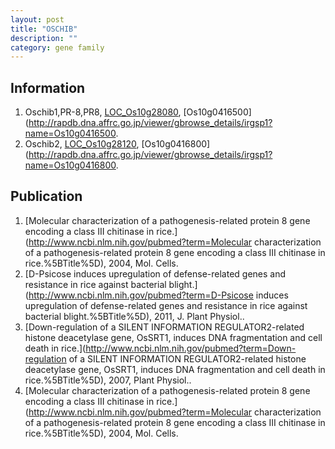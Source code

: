 ```yaml
---
layout: post
title: "OSCHIB"
description: ""
category: gene family
---
```


## Information
1. Oschib1,PR-8,PR8, [LOC_Os10g28080](http://rice.plantbiology.msu.edu/cgi-bin/ORF_infopage.cgi?orf=LOC_Os10g28080), [Os10g0416500](http://rapdb.dna.affrc.go.jp/viewer/gbrowse_details/irgsp1?name=Os10g0416500.
2. Oschib2, [LOC_Os10g28120](http://rice.plantbiology.msu.edu/cgi-bin/ORF_infopage.cgi?orf=LOC_Os10g28120), [Os10g0416800](http://rapdb.dna.affrc.go.jp/viewer/gbrowse_details/irgsp1?name=Os10g0416800.

## Publication
1. [Molecular characterization of a pathogenesis-related protein 8 gene encoding a class III chitinase in rice.](http://www.ncbi.nlm.nih.gov/pubmed?term=Molecular characterization of a pathogenesis-related protein 8 gene encoding a class III chitinase in rice.%5BTitle%5D), 2004, Mol. Cells.
2. [D-Psicose induces upregulation of defense-related genes and resistance in rice against bacterial blight.](http://www.ncbi.nlm.nih.gov/pubmed?term=D-Psicose induces upregulation of defense-related genes and resistance in rice against bacterial blight.%5BTitle%5D), 2011, J. Plant Physiol..
3. [Down-regulation of a SILENT INFORMATION REGULATOR2-related histone deacetylase gene, OsSRT1, induces DNA fragmentation and cell death in rice.](http://www.ncbi.nlm.nih.gov/pubmed?term=Down-regulation of a SILENT INFORMATION REGULATOR2-related histone deacetylase gene, OsSRT1, induces DNA fragmentation and cell death in rice.%5BTitle%5D), 2007, Plant Physiol..
4. [Molecular characterization of a pathogenesis-related protein 8 gene encoding a class III chitinase in rice.](http://www.ncbi.nlm.nih.gov/pubmed?term=Molecular characterization of a pathogenesis-related protein 8 gene encoding a class III chitinase in rice.%5BTitle%5D), 2004, Mol. Cells.


